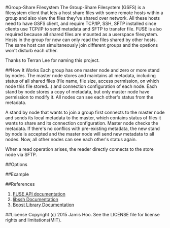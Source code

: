 #Group-Share Filesystem
The Group-Share Filesystem (GSFS) is a filesystem client that lets a host share files with some remote hosts within a group and also view the files they've shared over network. All these hosts need to have GSFS client, and require TCP/IP, SSH, SFTP installed since clients use TCP/IP to send metadata and SFTP to transfer file. FUSE is also required because all shared files are mounted as a userspace filesystem. Hosts in the group for now can only read the files shared by other hosts. The same host can simultaneously join different groups and the opetions won't disturb each other.

Thanks to Terran Lee for naming this project.

##How It Works
Each group has one master node and zero or more stand by nodes. The master node stores and maintains all metadata, including status of all shared files (file name, file size, access permission, on which node this file stored...) and connection configuration of each node. Each stand by node stores a copy of metadata, but only master node have permission to modify it. All nodes can see each other's status from the metadata.

A stand by node that wants to join a group first connects to the master node and sends its local metadata to the master, which contains status of files it wants to share and its connection configuration. Master node checks the metadata. If there's no conflics with pre-existing metadata, the new stand by node is accepted and the master node will send new metadata to all nodes. Now, all other nodes can see each other's status again. 

When a read operation arises, the reader directly connects to the store node via SFTP.

##Options

##Example

##References
1. [FUSE API documentation](http://fuse.sourceforge.net/doxygen/)
2. [libssh Documentation](http://api.libssh.org/master/index.html)
3. [Boost Library Documentation](http://www.boost.org/doc/)

##License
Copyright (c) 2015 Jamis Hoo. See the LICENSE file for license rights and limitations(MIT).